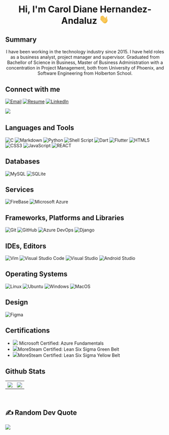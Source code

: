 <h1 align="center">Hi, I'm Carol Diane Hernandez-Andaluz <img src="https://raw.githubusercontent.com/ABSphreak/ABSphreak/master/gifs/Hi.gif" width="30"></h1>

## Summary
<p align="center">I have been working in the technology industry since 2015. I have held roles as a business analyst, project manager and supervisor. Graduated from Bachellor of Science in Business, Master of Business Administration with a concentration in Project Management, both from University of Phoenix, and Software Engineering from Holberton School.</p>

## Connect with me
[![Email](https://img.shields.io/badge/Email-black?style=for-the-badge&logo=Outlook)](mailto:carol.d.hernandez@gmail.com)
[![Resume](https://img.shields.io/badge/Resume-black?style=for-the-badge&logo=Document)](https://github.com/CarolDianeHA/CarolDianeHA/blob/master/CarolDianeHernandez%20Resume.pdf)
[![LinkedIn](https://img.shields.io/badge/LinkedIn-black?style=for-the-badge&logo=LinkedIn)](https://www.linkedin.com/in/caroldianehernandezandaluz/)
<!-- [![Website](https://img.shields.io/badge/Website-black?style=for-the-badge)](https://caroldianeha.github.io) -->

<!-- ![Views](https://komarev.com/ghpvc/?username=caroldianehar&style=for-the-badge) -->

[![](https://visitcount.itsvg.in/api?id=CarolDianeHA&label=Profile%20Views&color=12&icon=0&pretty=false)](https://visitcount.itsvg.in)


## Languages and Tools
![C](https://img.shields.io/badge/C-black?style=for-the-badge&logo=C)
![Markdown](https://img.shields.io/badge/Markdown-black?style=for-the-badge&logo=Markdown)
![Python](https://img.shields.io/badge/Python-black?style=for-the-badge&logo=Python)
![Shell Script]([https://img.shields.io/badge/shell_script-%23121011.svg?style=for-the-badge&logo=gnu-bash&logoColor=white](https://img.shields.io/badge/shell_script-%23000000.svg?style=for-the-badge&logo=gnu-bash&logoColor=white))
![Dart](https://img.shields.io/badge/Dart-black?style=for-the-badge&logo=Dart)
![Flutter](https://img.shields.io/badge/Flutter-black?style=for-the-badge&logo=Flutter)
![HTML5](https://img.shields.io/badge/HTML5-black?style=for-the-badge&logo=HTML5)
![CSS3](https://img.shields.io/badge/CSS3-black?style=for-the-badge&logo=CSS3)
![JavaScript](https://img.shields.io/badge/JavaScript-black?style=for-the-badge&logo=JavaScript)
![REACT](https://img.shields.io/badge/REACT-black?style=for-the-badge&logo=REACT)


## Databases
![MySQL](https://img.shields.io/badge/MySQL-black?style=for-the-badge&logo=MySQL)
![SQLite](https://img.shields.io/badge/SQLite-black?style=for-the-badge&logo=SQLite)




## Services
![FireBase](https://img.shields.io/badge/FireBase-black?style=for-the-badge&logo=FireBase)
![Microsoft Azure](https://img.shields.io/badge/Azure-black?style=for-the-badge&logo=Azure)

## Frameworks, Platforms and Libraries
![Git](https://img.shields.io/badge/Git-black?style=for-the-badge&logo=Git)
![GitHub](https://img.shields.io/badge/github-%23000000.svg?style=for-the-badge&logo=github&logoColor=white)
![Azure DevOps](https://img.shields.io/badge/AzureDevOps-black?style=for-the-badge&logo=Azure%20DevOps)
![Django](https://img.shields.io/badge/Django-black?style=for-the-badge&logo=Django)

## IDEs, Editors
![Vim](https://img.shields.io/badge/VIM-black?style=for-the-badge&logo=VIM)
![Visual Studio Code](https://img.shields.io/badge/Visual%20Studio%20Code-black?style=for-the-badge&logo=Visual%20Studio%20Code)
![Visual Studio](https://img.shields.io/badge/Visual%20Studio-black?style=for-the-badge&logo=Visual%20Studio)
![Android Studio](https://img.shields.io/badge/Android%20Studio-black?style=for-the-badge&logo=Android%20Studio)

## Operating Systems
![Linux](https://img.shields.io/badge/Linux-black?style=for-the-badge&logo=Linux)
![Ubuntu](https://img.shields.io/badge/Ubuntu-black?style=for-the-badge&logo=Ubuntu)
![Windows](https://img.shields.io/badge/Windows-black?style=for-the-badge&logo=Microsoft)
![MacOS](https://img.shields.io/badge/MAC%20OS-black?style=for-the-badge&logo=Apple)

## Design
![Figma](https://img.shields.io/badge/Figma-black?style=for-the-badge&logo=Figma)


## Certifications
<!-- https://www.moresteam.com/certification/lean-six-sigma.cfm -->
* <img src="https://learn.microsoft.com/media/learn/certification/badges/microsoft-certified-fundamentals-badge.svg?branch=main" width="50"> Microsoft Certified: Azure Fundamentals
* <img src="https://media.moresteam.com/main/pics/MoreSteam-Badges_Greenbelt.png" width="50">MoreSteam Certified: Lean Six Sigma Green Belt
* <img src="https://media.moresteam.com/main/pics/MoreSteam-Badges_Yellowbelt.png" width="50">MoreSteam Certified: Lean Six Sigma Yellow Belt

## Github Stats  
<table><tr><td valign="middle" width="50%">
<img src="https://github-readme-stats.vercel.app/api?username=CarolDianeHA&show_icons=true&count_private=true&hide_border=true" align="center" style="width: 100%" />
</td><td valign="middle" width="50%">
<img src="https://github-readme-stats.vercel.app/api/top-langs/?username=CarolDianeHA&hide_border=true&layout=compact" align="center" style="width: 76%" />
</td></tr></table>  
 <br>

 ## ✍️ Random Dev Quote
![](https://quotes-github-readme.vercel.app/api?type=horizontal&theme=radical)
